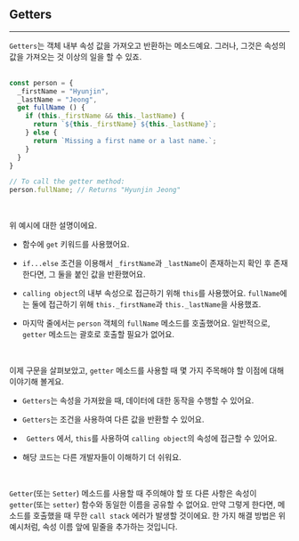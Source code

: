 ## Getters
---
`Getters`는 객체 내부 속성 값을 가져오고 반환하는 메소드예요. 그러나, 그것은 속성의 값을 가져오는 것 이상의 일을 할 수 있죠.
<br>
<br>

```javascript
const person = {
  _firstName = "Hyunjin",
  _lastName = "Jeong",
  get fullName () {
    if (this._firstName && this._lastName) {
      return `${this._firstName} ${this._lastName}`;
    } else {
      return `Missing a first name or a last name.`;
    }
  }
}

// To call the getter method:
person.fullName; // Returns "Hyunjin Jeong"
```
<br>

위 예시에 대한 설명이에요.

- 함수에 `get` 키워드를 사용했어요.

- `if...else` 조건을 이용해서 `_firstName`과 `_lastName`이 존재하는지 확인 후 존재한다면, 그 둘을 붙인 값을 반환했어요.

- `calling object`의 내부 속성으로 접근하기 위해 `this`를 사용했어요. `fullName`에는 둘에 접근하기 위해 `this._firstName`과 `this._lastName`을 사용했죠.

- 마지막 줄에서는 `person` 객체의 `fullName` 메소드를 호출했어요. 일반적으로, `getter` 메소드는 괄호로 호출할 필요가 없어요.

<br>

이제 구문을 살펴보았고, `getter` 메소드를 사용할 때 몇 가지 주목해야 할 이점에 대해 이야기해 볼게요.

- `Getters`는 속성을 가져왔을 때, 데이터에 대한 동작을 수행할 수 있어요.

- `Getters`는 조건을 사용하여 다른 값을 반환할 수 있어요.

- ` Getters` 에서, `this`를 사용하여 `calling object`의 속성에 접근할 수 있어요.

- 해당 코드는 다른 개발자들이 이해하기 더 쉬워요.

<br>

`Getter`(또는 `Setter`) 메소드를 사용할 때 주의해야 할 또 다른 사항은 속성이 `getter`(또는 `setter`) 함수와 동일한 이름을 공유할 수 없어요. 만약 그렇게 한다면, 메소드를 호출했을 때 무한 `call stack` 에러가 발생할 것이에요. 한 가지 해결 방법은 위 예시처럼, 속성 이름 앞에 밑줄을 추가하는 것입니다.